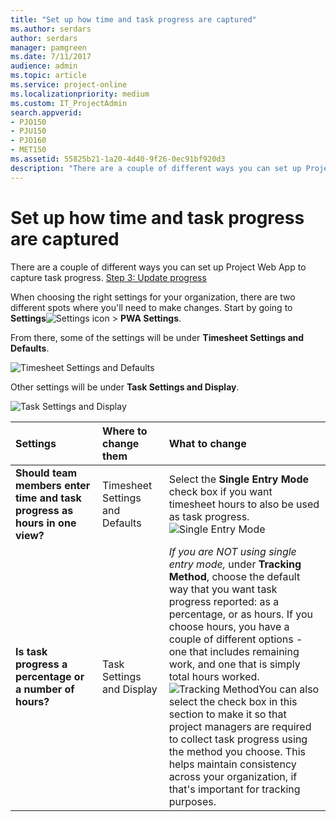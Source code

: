```yaml
---
title: "Set up how time and task progress are captured"
ms.author: serdars
author: serdars
manager: pamgreen
ms.date: 7/11/2017
audience: admin
ms.topic: article
ms.service: project-online
ms.localizationpriority: medium
ms.custom: IT_ProjectAdmin
search.appverid:
- PJO150
- PJU150
- PJO160
- MET150
ms.assetid: 55825b21-1a20-4d40-9f26-0ec91bf920d3
description: "There are a couple of different ways you can set up Project Web App to capture task progress. Step 3: Update progress"
---
```


# Set up how time and task progress are captured

There are a couple of different ways you can set up Project Web App to capture task progress. [Step 3: Update progress](https://support.office.com/article/ca5c3826-85bf-4a31-9351-3b83fd7c8fe0)
  
When choosing the right settings for your organization, there are two different spots where you'll need to make changes. Start by going to **Settings**![Settings icon](media/22ecb306-849a-4d04-8885-fe49ec9df8ce.png) \> **PWA Settings**.
  
From there, some of the settings will be under **Timesheet Settings and Defaults**.
  
![Timesheet Settings and Defaults](media/4b39ea36-c7ed-4dd4-aece-56f4e959af2a.png)
  
Other settings will be under **Task Settings and Display**.
  
![Task Settings and Display](media/5306f2b4-bfa5-4c30-a91f-c785d5e90157.png)
  
|**Settings**|**Where to change them**|**What to change**|
|:-----|:-----|:-----|
|**Should team members enter time and task progress as hours in one view?** <br/> |Timesheet Settings and Defaults  <br/> |Select the **Single Entry Mode** check box if you want timesheet hours to also be used as task progress.  <br/> ![Single Entry Mode](media/da89afe2-e0b0-4efb-b195-46b3cfc36479.png)|
|**Is task progress a percentage or a number of hours?** <br/> |Task Settings and Display  <br/> | *If you are NOT using single entry mode,*  under **Tracking Method**, choose the default way that you want task progress reported: as a percentage, or as hours. If you choose hours, you have a couple of different options - one that includes remaining work, and one that is simply total hours worked.  <br/> ![Tracking Method](media/36372f29-4fb0-4fdc-805f-3be164eac216.png)You can also select the check box in this section to make it so that project managers are required to collect task progress using the method you choose. This helps maintain consistency across your organization, if that's important for tracking purposes.  <br/> |
   

